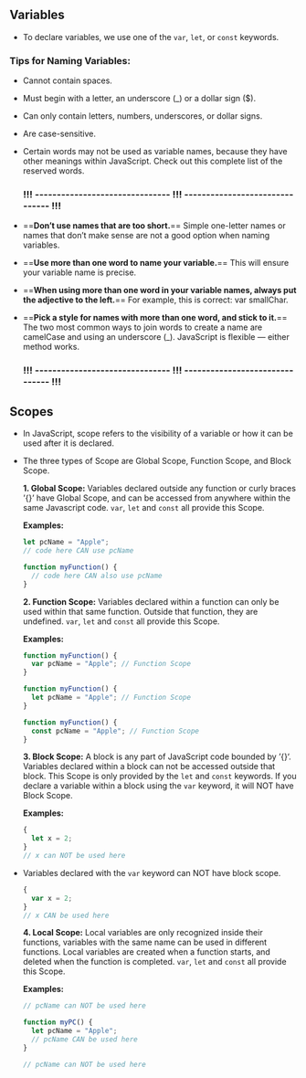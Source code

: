 ## Variables

- To declare variables, we use one of the `var`, `let`, or `const` keywords.

### Tips for Naming Variables:

- Cannot contain spaces.

- Must begin with a letter, an underscore (\_) or a dollar sign ($).

- Can only contain letters, numbers, underscores, or dollar signs.

- Are case-sensitive.

- Certain words may not be used as variable names, because they have other meanings within JavaScript. Check out this complete list of the reserved words.

  ### !!! ------------------------------- !!! ------------------------------- !!!

- ==**Don’t use names that are too short.**== Simple one-letter names or names that don’t make sense are not a good option when naming variables.
- ==**Use more than one word to name your variable.**== This will ensure your variable name is precise.
- ==**When using more than one word in your variable names, always put the adjective to the left.**== For example, this is correct: var smallChar.
- ==**Pick a style for names with more than one word, and stick to it.**== The two most common ways to join words to create a name are camelCase and using an underscore (\_). JavaScript is flexible — either method works.
  ### !!! ------------------------------- !!! ------------------------------- !!!

## Scopes

- In JavaScript, scope refers to the visibility of a variable or how it can be used after it is declared.
- The three types of Scope are Global Scope, Function Scope, and Block Scope.

  **1. Global Scope:** Variables declared outside any function or curly braces ’{}’ have Global Scope, and can be accessed from anywhere within the same Javascript code. `var`, `let` and `const` all provide this Scope.

  **Examples:**

  ```js
  let pcName = "Apple";
  // code here CAN use pcName

  function myFunction() {
    // code here CAN also use pcName
  }
  ```

  **2. Function Scope:** Variables declared within a function can only be used within that same function. Outside that function, they are undefined. `var`, `let` and `const` all provide this Scope.

  **Examples:**

  ```js
  function myFunction() {
    var pcName = "Apple"; // Function Scope
  }
  ```

  ```js
  function myFunction() {
    let pcName = "Apple"; // Function Scope
  }
  ```

  ```js
  function myFunction() {
    const pcName = "Apple"; // Function Scope
  }
  ```

  **3. Block Scope:** A block is any part of JavaScript code bounded by ’{}‘. Variables declared within a block can not be accessed outside that block. This Scope is only provided by the `let` and `const` keywords. If you declare a variable within a block using the `var` keyword, it will NOT have Block Scope.

  **Examples:**

  ```js
  {
    let x = 2;
  }
  // x can NOT be used here
  ```

- Variables declared with the `var` keyword can NOT have block scope.

  ```js
  {
    var x = 2;
  }
  // x CAN be used here
  ```

  **4. Local Scope:** Local variables are only recognized inside their functions, variables with the same name can be used in different functions. Local variables are created when a function starts, and deleted when the function is completed. `var`, `let` and `const` all provide this Scope.

  **Examples:**

  ```js
  // pcName can NOT be used here

  function myPC() {
    let pcName = "Apple";
    // pcName CAN be used here
  }

  // pcName can NOT be used here
  ```

